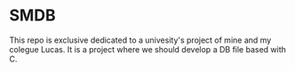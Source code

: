 # SMDB
This repo is exclusive dedicated to a univesity's project of mine and my colegue Lucas. It is a project where we should develop a DB file based with C.
